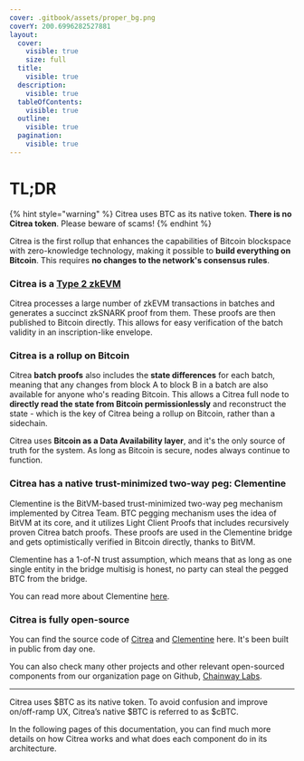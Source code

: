 ```yaml
---
cover: .gitbook/assets/proper_bg.png
coverY: 200.6996282527881
layout:
  cover:
    visible: true
    size: full
  title:
    visible: true
  description:
    visible: true
  tableOfContents:
    visible: true
  outline:
    visible: true
  pagination:
    visible: true
---
```


# TL;DR

{% hint style="warning" %}
Citrea uses BTC as its native token. **There is no Citrea token**. Please beware of scams!
{% endhint %}

Citrea is the first rollup that enhances the capabilities of Bitcoin blockspace with zero-knowledge technology, making it possible to **build everything on Bitcoin**. This requires **no changes to the network's consensus rules**.

### Citrea is a [Type 2 zkEVM](technical-specs/characteristics/execution-environment.md)

Citrea processes a large number of zkEVM transactions in batches and generates a succinct zkSNARK proof from them. These proofs are then published to Bitcoin directly. This allows for easy verification of the batch validity in an inscription-like envelope.

### Citrea is a **rollup on Bitcoin**

Citrea **batch proofs** also includes the **state differences** for each batch, meaning that any changes from block A to block B in a batch are also available for anyone who's reading Bitcoin. This allows a Citrea full node to **directly read the state from Bitcoin permissionlessly** and reconstruct the state - which is the key of Citrea being a rollup on Bitcoin, rather than a sidechain.

Citrea uses **Bitcoin as a Data Availability layer**, and it's the only source of truth for the system. As long as Bitcoin is secure, nodes always continue to function.

### Citrea has a native trust-minimized two-way peg: Clementine

Clementine is the BitVM-based trust-minimized two-way peg mechanism implemented by Citrea Team. BTC pegging mechanism uses the idea of BitVM at its core, and it utilizes Light Client Proofs that includes recursively proven Citrea batch proofs. These proofs are used in the Clementine bridge and gets optimistically verified in Bitcoin directly, thanks to BitVM. 

Clementine has a 1-of-N trust assumption, which means that as long as one single entity in the bridge multisig is honest, no party can steal the pegged BTC from the bridge. 

You can read more about Clementine [here](https://www.blog.citrea.xyz/unveiling-clementine/).

### Citrea is fully open-source

You can find the source code of [Citrea](https://github.com/chainwayxyz/citrea) and [Clementine](https://github.com/chainwayxyz/clementine) here. It's been built in public from day one. 

You can also check many other projects and other relevant open-sourced components from our organization page on Github, [Chainway Labs](https://github.com/chainwayxyz).

-----

Citrea uses $BTC as its native token. To avoid confusion and improve on/off-ramp UX, Citrea’s native $BTC is referred to as $cBTC.

In the following pages of this documentation, you can find much more details on how Citrea works and what does each component do in its architecture.
